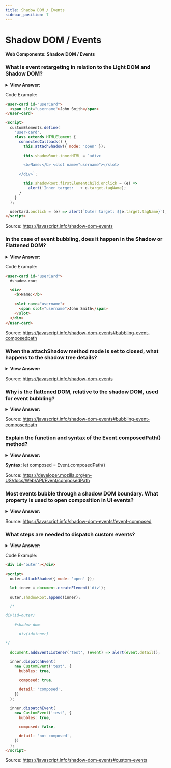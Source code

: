 ```yaml
---
title: Shadow DOM / Events
sidebar_position: 7
---
```


# Shadow DOM / Events

**Web Components: Shadow DOM / Events**

<head>
  <title>Shadow DOM / Events - JavaScript Interview Questions & Answers</title>
  <meta charSet="utf-8" />
</head>

### What is event retargeting in relation to the Light DOM and Shadow DOM?

<details>
  <summary><strong>View Answer:</strong></summary>
  <div>
  <div><strong>Interview Response:</strong> Basically, retargeting means that events that originate in the shadow DOM look like they come from the element itself. Event retargeting is a great thing to have because the outer document does not have to know about component internals. It should be noted, retargeting does not occur if the event occurs on a slotted element, that physically lives in the light DOM.
    </div>
  </div>
</details>

Code Example:

```html
<user-card id="userCard">
  <span slot="username">John Smith</span>
</user-card>

<script>
  customElements.define(
    'user-card',
    class extends HTMLElement {
      connectedCallback() {
        this.attachShadow({ mode: 'open' });

        this.shadowRoot.innerHTML = `<div>

        <b>Name:</b> <slot name="username"></slot>

      </div>`;

        this.shadowRoot.firstElementChild.onclick = (e) =>
          alert('Inner target: ' + e.target.tagName);
      }
    }
  );

  userCard.onclick = (e) => alert(`Outer target: ${e.target.tagName}`);
</script>
```

Source: <https://javascript.info/shadow-dom-events>

### In the case of event bubbling, does it happen in the Shadow or Flattened DOM?

<details>
  <summary><strong>View Answer:</strong></summary>
  <div>
  <div><strong>Interview Response:</strong> For purposes of event bubbling, flattened DOM is used. So, if we have a slotted element, and an event occurs somewhere inside it, then it bubbles up to the &#8249;slot&#8250; and upwards. The full path to the original event target, with all the shadow elements, can be obtained using event.composedPath(). As we can see from the name of the method, that path is taken after the composition.
    </div>
  </div>
</details>

Code Example:

```html
<user-card id="userCard">
  #shadow-root

  <div>
    <b>Name:</b>

    <slot name="username">
      <span slot="username">John Smith</span>
    </slot>
  </div>
</user-card>
```

Source: <https://javascript.info/shadow-dom-events#bubbling-event-composedpath>

### When the attachShadow method mode is set to closed, what happens to the shadow tree details?

<details>
  <summary><strong>View Answer:</strong></summary>
  <div>
  <div><strong>Interview Response:</strong> If the shadow tree was created with &#123;mode: 'closed'&#125;, then the composed path starts from the host and upwards. That is the similar principle as for other methods that work with shadow DOM. Internals of closed trees are completely hidden.
    </div>
  </div>
</details>

Source: <https://javascript.info/shadow-dom-events>

### Why is the flattened DOM, relative to the shadow DOM, used for event bubbling?

<details>
  <summary><strong>View Answer:</strong></summary>
  <div>
  <div><strong>Interview Response:</strong> The flattened DOM is used because it gives us access to the full path necessary to for event targeting. The full path to the original event target, with all the shadow elements, can be obtained using event.composedPath(). As we can see from the name of the method, that path is taken after the composition.
    </div>
  </div>
</details>

Source: <https://javascript.info/shadow-dom-events#bubbling-event-composedpath>

### Explain the function and syntax of the Event.composedPath() method?

<details>
  <summary><strong>View Answer:</strong></summary>
  <div>
  <div><strong>Interview Response:</strong> The composedPath() method returns the event’s path which is an array of the objects on which listeners will be invoked. This does not include nodes in shadow trees if the shadow root was created with its ShadowRoot.mode closed.
    </div>
  </div>
</details>

**Syntax:** let composed = Event.composedPath()

Source: <https://developer.mozilla.org/en-US/docs/Web/API/Event/composedPath>

### Most events bubble through a shadow DOM boundary. What property is used to open composition in UI events?

<details>
  <summary><strong>View Answer:</strong></summary>
  <div>
  <div><strong>Interview Response:</strong> This is governed by the composed event object property. If it is true, then the event does cross the boundary. Otherwise, it only can be caught from inside the shadow DOM. The read-only composed property returns a Boolean which indicates whether the event will propagate across the shadow DOM boundary into the standard DOM. Most UI Events have the composed property set to true.
    </div>
  </div>
</details>

Source: <https://javascript.info/shadow-dom-events#event-composed>

### What steps are needed to dispatch custom events?

<details>
  <summary><strong>View Answer:</strong></summary>
  <div>
  <div><strong>Interview Response:</strong> When we dispatch custom events, we need to set both bubbles and composed properties to true for it to bubble up and out of the component.
    </div>
  </div>
</details>

Code Example:

```html
<div id="outer"></div>

<script>
  outer.attachShadow({ mode: 'open' });

  let inner = document.createElement('div');

  outer.shadowRoot.append(inner);

  /*

div(id=outer)

    #shadow-dom

      div(id=inner)

*/

  document.addEventListener('test', (event) => alert(event.detail));

  inner.dispatchEvent(
    new CustomEvent('test', {
      bubbles: true,

      composed: true,

      detail: 'composed',
    })
  );

  inner.dispatchEvent(
    new CustomEvent('test', {
      bubbles: true,

      composed: false,

      detail: 'not composed',
    })
  );
</script>
```

Source: <https://javascript.info/shadow-dom-events#custom-events>
